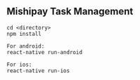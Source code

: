 ## Mishipay Task Management

```
cd <directory>
npm install

For android:
react-native run-android

For ios:
react-native run-ios

```